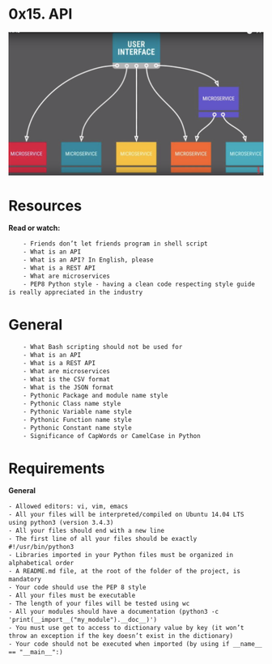 # **0x15. API**

![API](api.png)

# **Resources**

**Read or watch:**

        - Friends don’t let friends program in shell script
        - What is an API
        - What is an API? In English, please
        - What is a REST API
        - What are microservices
        - PEP8 Python style - having a clean code respecting style guide is really appreciated in the industry


# **General**

        - What Bash scripting should not be used for
        - What is an API
        - What is a REST API
        - What are microservices
        - What is the CSV format
        - What is the JSON format
        - Pythonic Package and module name style
        - Pythonic Class name style
        - Pythonic Variable name style
        - Pythonic Function name style
        - Pythonic Constant name style
        - Significance of CapWords or CamelCase in Python

# **Requirements**

**General**

	- Allowed editors: vi, vim, emacs
	- All your files will be interpreted/compiled on Ubuntu 14.04 LTS using python3 (version 3.4.3)
	- All your files should end with a new line
	- The first line of all your files should be exactly #!/usr/bin/python3
	- Libraries imported in your Python files must be organized in alphabetical order
	- A README.md file, at the root of the folder of the project, is mandatory
	- Your code should use the PEP 8 style
	- All your files must be executable
	- The length of your files will be tested using wc
	- All your modules should have a documentation (python3 -c 'print(__import__("my_module").__doc__)')
	- You must use get to access to dictionary value by key (it won’t throw an exception if the key doesn’t exist in the dictionary)
	- Your code should not be executed when imported (by using if __name__ == "__main__":)